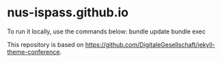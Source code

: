 # nus-ispass.github.io
To run it locally, use the commands below:
bundle update
bundle exec 

This repository is based on https://github.com/DigitaleGesellschaft/jekyll-theme-conference.
